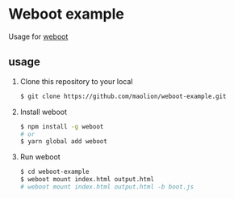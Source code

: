 # Weboot example

Usage for [weboot](https://github.com/maolion/weboot)

## usage

1. Clone this repository to your local

    ```sh
    $ git clone https://github.com/maolion/weboot-example.git
    ```

2. Install weboot

    ```sh
    $ npm install -g weboot
    # or
    $ yarn global add weboot
    ```

3. Run weboot

    ```sh
    $ cd weboot-example
    $ weboot mount index.html output.html
    # weboot mount index.html output.html -b boot.js
    ```